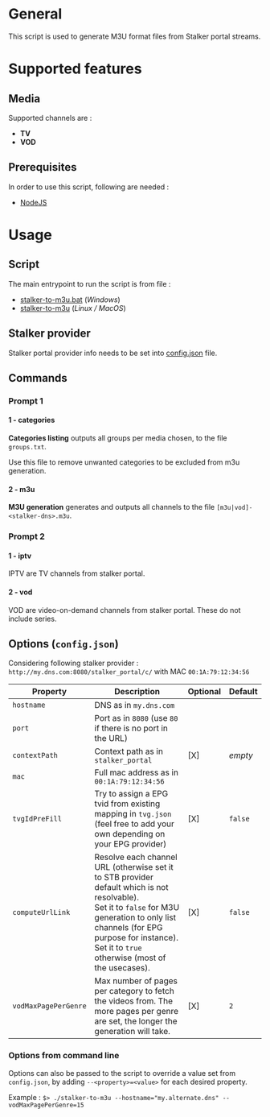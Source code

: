 # General

This script is used to generate M3U format files from Stalker portal streams.

# Supported features

## Media

Supported channels are :
- **TV**
- **VOD**

## Prerequisites

In order to use this script, following are needed :
- [NodeJS](https://nodejs.org/en/download)

# Usage

## Script

The main entrypoint to run the script is from file :
- [stalker-to-m3u.bat](./stalker-to-m3u.bat) (_Windows_)
- [stalker-to-m3u](./stalker-to-m3u) (_Linux / MacOS_)

## Stalker provider

Stalker portal provider info needs to be set into [config.json](./config.json) file.

## Commands

### Prompt 1
#### 1 - categories

**Categories listing** outputs all groups per media chosen, to the file `groups.txt`.

Use this file to remove unwanted categories to be excluded from m3u generation.

#### 2 - m3u

**M3U generation** generates and outputs all channels to the file `[m3u|vod]-<stalker-dns>.m3u`.

### Prompt 2
#### 1 - iptv

IPTV are TV channels from stalker portal.

#### 2 - vod

VOD are video-on-demand channels from stalker portal. These do not include series.

## Options (`config.json`)

Considering following stalker provider :
`http://my.dns.com:8080/stalker_portal/c/` with MAC `00:1A:79:12:34:56`

| Property             | Description                                                                                                                                                                                                                                        | Optional | Default           |
|----------------------|----------------------------------------------------------------------------------------------------------------------------------------------------------------------------------------------------------------------------------------------------|----------|-------------------|
| `hostname`           | DNS as in `my.dns.com`                                                                                                                                                                                                                             |          |                   |
| `port`               | Port as in `8080` (use `80` if there is no port in the URL)                                                                                                                                                                                        |          |                   |
| `contextPath`        | Context path as in `stalker_portal`                                                                                                                                                                                                                | [X]      | _empty_           |
| `mac`                | Full mac address as in `00:1A:79:12:34:56`                                                                                                                                                                                                         |          |                   |
| `tvgIdPreFill`       | Try to assign a EPG tvid from existing mapping in `tvg.json`<br/>(feel free to add your own depending on your EPG provider)                                                                                                                        | [X]      | `false`           |
| `computeUrlLink`     | Resolve each channel URL (otherwise set it to STB provider default which is not resolvable).<br/>Set it to `false` for M3U generation to only list channels (for EPG purpose for instance).<br/>Set it to `true` otherwise (most of the usecases). | [X]      | `false`           |
| `vodMaxPagePerGenre` | Max number of pages per category to fetch the videos from. The more pages per genre are set, the longer the generation will take.                                                                                                                  | [X]      | `2`               |

### Options from command line
Options can also be passed to the script to override a value set from `config.json`, by adding `--<property>=<value>` for each desired property.

Example : `$> ./stalker-to-m3u --hostname="my.alternate.dns" --vodMaxPagePerGenre=15`
